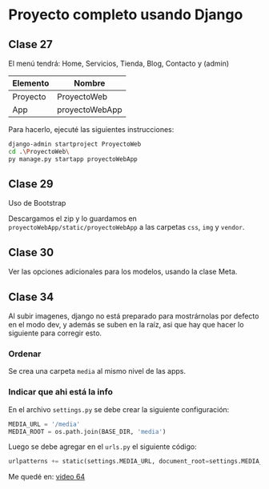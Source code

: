 # Proyecto completo usando Django

## Clase 27

El menú tendrá: Home, Servicios, Tienda, Blog, Contacto y (admin)

Elemento | Nombre
-|-
Proyecto | ProyectoWeb
App | proyectoWebApp

Para hacerlo, ejecuté las siguientes instrucciones:

```bash
django-admin startproject ProyectoWeb
cd .\ProyectoWeb\
py manage.py startapp proyectoWebApp
```

## Clase 29

Uso de Bootstrap

Descargamos el zip y lo guardamos en `proyectoWebApp/static/proyectoWebApp` a las carpetas `css`, `img` y `vendor`.

## Clase 30

Ver las opciones adicionales para los modelos, usando la clase Meta.

## Clase 34

Al subir imagenes, django no está preparado para mostrárnolas por defecto en el modo dev, y además se suben en la raíz, asi que hay que hacer lo siguiente para corregir esto.

### Ordenar

Se crea una carpeta `media` al mismo nivel de las apps.

### Indicar que ahi está la info

En el archivo `settings.py` se debe crear la siguiente configuración:

```python
MEDIA_URL = '/media'
MEDIA_ROOT = os.path.join(BASE_DIR, 'media')
```

Luego se debe agregar en el `urls.py` el siguiente código:

```python
urlpatterns += static(settings.MEDIA_URL, document_root=settings.MEDIA_ROOT)
```

Me quedé en: [video 64](https://www.youtube.com/watch?v=dFBhJWH1Ycs&list=PLU8oAlHdN5BmfvwxFO7HdPciOCmmYneAB&index=64)
